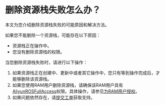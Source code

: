 # 删除资源栈失败怎么办？

本文为您介绍删除资源栈失败的可能原因和解决方法。

如果您不能删除一个资源栈，可能存在以下原因：

-   资源栈正在操作中。
-   您没有删除资源栈的权限。

当您删除资源栈失败时，请进行以下操作：

1.  如果资源栈正在创建中、更新中或者其它操作中，您只有等到操作完成后，才能够删除该资源栈。
2.  如果您使用RAM用户删除资源栈，请确保该RAM用户具有[AliyunROSFullAccess](https://ram.console.aliyun.com/policies/AliyunROSFullAccess/System/content)权限。具体操作，请参见[为RAM用户授权](/intl.zh-CN/用户管理/授权管理/为RAM用户授权.md)。
3.  如果问题依然存在，请[提交工单](https://workorder-intl.console.aliyun.com/?spm=5176.2020520001.aliyun_topbar.18.dbd44bd3e4f845#/ticket/createIndex)获取支持。

